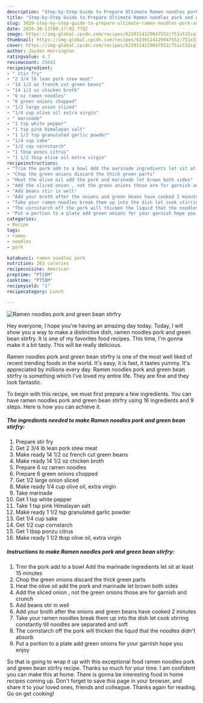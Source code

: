 ```yaml
---
description: "Step-by-Step Guide to Prepare Ultimate Ramen noodles pork and green bean stirfry"
title: "Step-by-Step Guide to Prepare Ultimate Ramen noodles pork and green bean stirfry"
slug: 3029-step-by-step-guide-to-prepare-ultimate-ramen-noodles-pork-and-green-bean-stirfry
date: 2020-10-11T00:17:02.778Z
image: https://img-global.cpcdn.com/recipes/6239114129047552/751x532cq70/ramen-noodles-pork-and-green-bean-stirfry-recipe-main-photo.jpg
thumbnail: https://img-global.cpcdn.com/recipes/6239114129047552/751x532cq70/ramen-noodles-pork-and-green-bean-stirfry-recipe-main-photo.jpg
cover: https://img-global.cpcdn.com/recipes/6239114129047552/751x532cq70/ramen-noodles-pork-and-green-bean-stirfry-recipe-main-photo.jpg
author: Jayden Harrington
ratingvalue: 4.7
reviewcount: 25642
recipeingredient:
- " stir fry"
- "2 3/4 lb lean pork stew meat"
- "14 1/2 oz french cut green beans"
- "14 1/2 oz chicken broth"
- "6 oz ramen noodles"
- "6 green onions chopped"
- "1/2 large onion sliced"
- "1/4 cup olive oil extra virgin"
- " marinade"
- "1 tsp white pepper"
- "1 tsp pink Himalayan salt"
- "1 1/2 tsp granulated garlic powder"
- "1/4 cup sake"
- "1/2 cup cornstarch"
- "1 tbsp ponzu citrus"
- "1 1/2 tbsp olive oil extra virgin"
recipeinstructions:
- "Trim the pork add to a bowl Add the marinade ingredients let sit at least 15 minutes"
- "Chop the green onions discard the thick green parts"
- "Heat the olive oil add the pork and marinade let brown both sides"
- "Add the sliced onion , not the green onions those are for garnish and  crunch"
- "Add beans stir in well"
- "Add your broth after the onions and green beans have cooked 2 minutes"
- "Take your ramen noodles break them up into the dish let cook stirring constantly till noodles are separated and soft"
- "The cornstarch off the pork will thicken the liquid that the noodles didn&#39;t absorb"
- "Put a portion to a plate add green onions for your garnish hope you enjoy"
categories:
- Recipe
tags:
- ramen
- noodles
- pork

katakunci: ramen noodles pork 
nutrition: 263 calories
recipecuisine: American
preptime: "PT28M"
cooktime: "PT58M"
recipeyield: "1"
recipecategory: Lunch

---
```



![Ramen noodles pork and green bean stirfry](https://img-global.cpcdn.com/recipes/6239114129047552/751x532cq70/ramen-noodles-pork-and-green-bean-stirfry-recipe-main-photo.jpg)

Hey everyone, I hope you're having an amazing day today. Today, I will show you a way to make a distinctive dish, ramen noodles pork and green bean stirfry. It is one of my favorites food recipes. This time, I'm gonna make it a bit tasty. This will be really delicious.



Ramen noodles pork and green bean stirfry is one of the most well liked of recent trending foods in the world. It's easy, it is fast, it tastes yummy. It's appreciated by millions every day. Ramen noodles pork and green bean stirfry is something which I've loved my entire life. They are fine and they look fantastic.


To begin with this recipe, we must first prepare a few ingredients. You can have ramen noodles pork and green bean stirfry using 16 ingredients and 9 steps. Here is how you can achieve it.

<!--inarticleads1-->

##### The ingredients needed to make Ramen noodles pork and green bean stirfry:

1. Prepare  stir fry
1. Get 2 3/4 lb lean pork stew meat
1. Make ready 14 1/2 oz french cut green beans
1. Make ready 14 1/2 oz chicken broth
1. Prepare 6 oz ramen noodles
1. Prepare 6 green onions chopped
1. Get 1/2 large onion sliced
1. Make ready 1/4 cup olive oil, extra virgin
1. Take  marinade
1. Get 1 tsp white pepper
1. Take 1 tsp pink Himalayan salt
1. Make ready 1 1/2 tsp granulated garlic powder
1. Get 1/4 cup sake
1. Get 1/2 cup cornstarch
1. Get 1 tbsp ponzu citrus
1. Make ready 1 1/2 tbsp olive oil, extra virgin




<!--inarticleads2-->

##### Instructions to make Ramen noodles pork and green bean stirfry:

1. Trim the pork add to a bowl Add the marinade ingredients let sit at least 15 minutes
1. Chop the green onions discard the thick green parts
1. Heat the olive oil add the pork and marinade let brown both sides
1. Add the sliced onion , not the green onions those are for garnish and  crunch
1. Add beans stir in well
1. Add your broth after the onions and green beans have cooked 2 minutes
1. Take your ramen noodles break them up into the dish let cook stirring constantly till noodles are separated and soft
1. The cornstarch off the pork will thicken the liquid that the noodles didn&#39;t absorb
1. Put a portion to a plate add green onions for your garnish hope you enjoy




So that is going to wrap it up with this exceptional food ramen noodles pork and green bean stirfry recipe. Thanks so much for your time. I am confident you can make this at home. There is gonna be interesting food in home recipes coming up. Don't forget to save this page in your browser, and share it to your loved ones, friends and colleague. Thanks again for reading. Go on get cooking!
